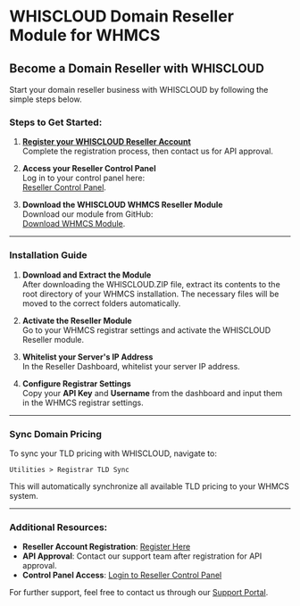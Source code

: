 
# WHISCLOUD Domain Reseller Module for WHMCS

## Become a Domain Reseller with WHISCLOUD

Start your domain reseller business with WHISCLOUD by following the simple steps below.

### Steps to Get Started:

1. **[Register your WHISCLOUD Reseller Account](https://whiscloud.com/domain-reseller.php)**  
   Complete the registration process, then contact us for API approval.

2. **Access your Reseller Control Panel**  
   Log in to your control panel here:  
   [Reseller Control Panel](https://whiscloud.com/index.php?m=DomainsReseller).

3. **Download the WHISCLOUD WHMCS Reseller Module**  
   Download our module from GitHub:  
   [Download WHMCS Module](https://github.com/whiscloud/WHISCLOUD-Reseller-WHMCS/).

---

### Installation Guide

1. **Download and Extract the Module**  
   After downloading the WHISCLOUD.ZIP file, extract its contents to the root directory of your WHMCS installation. The necessary files will be moved to the correct folders automatically.

2. **Activate the Reseller Module**  
   Go to your WHMCS registrar settings and activate the WHISCLOUD Reseller module.

3. **Whitelist your Server's IP Address**  
   In the Reseller Dashboard, whitelist your server IP address.

4. **Configure Registrar Settings**  
   Copy your **API Key** and **Username** from the dashboard and input them in the WHMCS registrar settings.

---

### Sync Domain Pricing

To sync your TLD pricing with WHISCLOUD, navigate to:

```
Utilities > Registrar TLD Sync
```

This will automatically synchronize all available TLD pricing to your WHMCS system.

---

### Additional Resources:

- **Reseller Account Registration**: [Register Here](https://whiscloud.com/domain-reseller.php)
- **API Approval**: Contact our support team after registration for API approval.
- **Control Panel Access**: [Login to Reseller Control Panel](https://whiscloud.com/index.php?m=DomainsReseller)

For further support, feel free to contact us through our [Support Portal](https://whiscloud.com/support).
